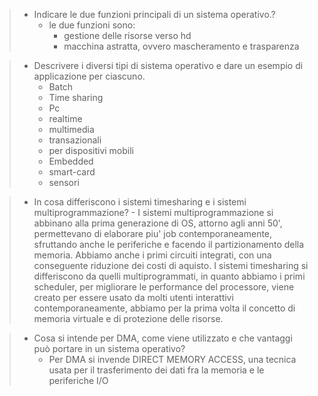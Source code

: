 > - Indicare le due funzioni principali di un sistema operativo.?
>	- le due funzioni sono:
>		- gestione delle risorse verso hd
>		- macchina astratta, ovvero mascheramento e trasparenza

>- Descrivere i diversi tipi di sistema operativo e dare un esempio di applicazione per ciascuno.
>	- Batch
>	- Time sharing
>	- Pc
>	- realtime
>	- multimedia
>	- transazionali
>	- per dispositivi mobili
>	- Embedded
>	- smart-card
>	- sensori

> - In cosa differiscono i sistemi timesharing e i sistemi multiprogrammazione?
> 		- I sistemi multiprogrammazione si abbinano alla prima generazione di OS, attorno agli anni 50', permettevano di elaborare piu' job contemporaneamente, sfruttando anche le periferiche e facendo il partizionamento della memoria. Abbiamo anche i primi circuiti integrati, con una conseguente riduzione dei costi di aquisto. I sistemi timesharing si differiscono da quelli multiprogrammati, in quanto abbiamo i primi scheduler, per migliorare le performance del processore, viene creato per essere usato da molti utenti interattivi contemporaneamente, abbiamo per la prima volta il concetto di memoria virtuale e di protezione delle risorse.

>- Cosa si intende per DMA, come viene utilizzato e che vantaggi può portare in un sistema operativo?
>	- Per DMA si invende DIRECT MEMORY ACCESS, una tecnica usata per il trasferimento dei dati fra la memoria e le periferiche I/O